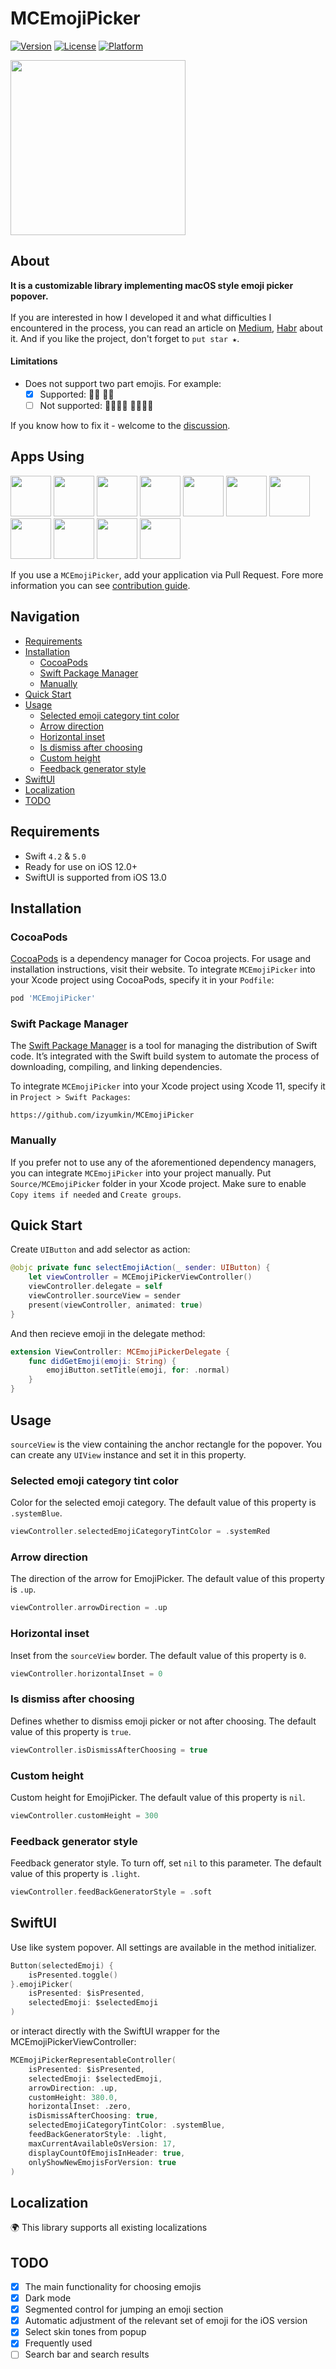 # MCEmojiPicker

[![Version](https://img.shields.io/cocoapods/v/MCEmojiPicker.svg?style=flat)](https://cocoapods.org/pods/MCEmojiPicker)
[![License](https://img.shields.io/cocoapods/l/MCEmojiPicker.svg?style=flat)](https://cocoapods.org/pods/MCEmojiPicker)
[![Platform](https://img.shields.io/cocoapods/p/MCEmojiPicker.svg?style=flat)](https://cocoapods.org/pods/MCEmojiPicker)

<p float="left">
<img src="https://user-images.githubusercontent.com/50948518/216799717-25b3e4ed-b4c5-4166-91a2-72374b0564f9.gif" width="280">
</p>

## About

<b>It is a customizable library implementing macOS style emoji picker popover.</b>
<br><br>
If you are interested in how I developed it and what difficulties I encountered in the process, you can read an article on [Medium](https://medium.com/@izzyumkin/an-emoji-selection-element-aka-emojipicker-for-ios-like-in-macos-e2fa022b80af), [Habr](https://habr.com/ru/post/716194/) about it.
And if you like the project, don't forget to `put star ★`.

#### Limitations
- Does not support two part emojis. For example:
  - [x] Supported: 🤝🏻 🤝🏿
  - [ ] Not supported: 🫱🏿‍🫲🏻 🫱🏼‍🫲🏿
  
If you know how to fix it - welcome to the [discussion](https://github.com/izyumkin/MCEmojiPicker/discussions/10).

## Apps Using

<p float="left">
    <a href="https://apps.apple.com/app/id1500111859"><img src="https://github.com/izyumkin/MCEmojiPicker/assets/50948518/17f93db2-441c-41bb-9b32-2e322d6174f6" height="65"></a>
    <a href="https://apps.apple.com/app/id6450279059"><img src="https://github.com/izyumkin/MCEmojiPicker/assets/50948518/270146ff-d3e7-4c46-97c2-2c796e6bd78d" height="65"></a>
    <a href="https://apps.apple.com/app/id6444636956"><img src="https://github.com/izyumkin/MCEmojiPicker/assets/50948518/ecae445c-1683-422b-a0e7-8dbaeac2eb18" height="65"></a>
    <a href="https://github.com/Housemates-Mobile-App/housemates_mobileapp"><img src="https://github.com/izyumkin/MCEmojiPicker/assets/50948518/05a8651a-c6fb-419e-9bdc-aa7d68b53af7" height="65"></a>
    <a href="https://github.com/RedEagle-dh/Quantify"><img src="https://github.com/izyumkin/MCEmojiPicker/assets/50948518/bfa48cc4-c901-4235-8bfc-f5fb0fa22279" height="65"></a>
    <a href="https://github.com/norbusonam/routine"><img src="https://github.com/izyumkin/MCEmojiPicker/assets/50948518/97a5b6ee-0cff-4839-894e-5c2d08daca3a" height="65"></a>
    <a href="https://github.com/bapaws/clock"><img src="https://github.com/izyumkin/MCEmojiPicker/assets/50948518/7a615b02-43a2-4557-bfbd-7f40841ac508" height="65"></a>
    <a href="https://github.com/fn1y/Habitrack"><img src="https://github.com/izyumkin/MCEmojiPicker/assets/50948518/0b634a00-257f-4e9d-93b0-8f8a2c0d335d" height="65"></a>
    <a href="https://github.com/honzachalupa/SymptomsTracker"><img src="https://github.com/izyumkin/MCEmojiPicker/assets/50948518/836c08c8-7e60-4403-ad0a-fffaed926d15" height="65"></a>
    <a href="https://github.com/savoirfairelinux/jami-client-ios"><img src="https://github.com/izyumkin/MCEmojiPicker/assets/50948518/b2e00327-7c13-407b-8c43-3c189504c3c5" height="65"></a>
    <a href="https://github.com/deltachat/deltachat-ios"><img src="https://github.com/izyumkin/MCEmojiPicker/assets/50948518/6322e6cf-71d4-4f37-893c-44277b277517" height="65"></a>
</p>

If you use a `MCEmojiPicker`, add your application via Pull Request. Fore more information you can see [contribution guide](https://github.com/izyumkin/MCEmojiPicker/blob/main/CONTRIBUTING.md).

## Navigation

- [Requirements](#requirements)
- [Installation](#installation)
    - [CocoaPods](#cocoapods)
    - [Swift Package Manager](#swift-package-manager)
    - [Manually](#manually)
- [Quick Start](#quick-start)
- [Usage](#usage)
    - [Selected emoji category tint color](#selected-emoji-category-tint-color)
    - [Arrow direction](#arrow-direction)
    - [Horizontal inset](#horizontal-inset)
    - [Is dismiss after choosing](#is-dismiss-after-choosing)
    - [Custom height](#custom-height)
    - [Feedback generator style](#feedback-generator-style)
- [SwiftUI](#swiftui)
- [Localization](#localization)
- [TODO](#todo)

## Requirements

- Swift `4.2` & `5.0`
- Ready for use on iOS 12.0+
- SwiftUI is supported from iOS 13.0

## Installation

### CocoaPods

[CocoaPods](https://cocoapods.org) is a dependency manager for Cocoa projects. For usage and installation instructions, visit their website. To integrate `MCEmojiPicker` into your Xcode project using CocoaPods, specify it in your `Podfile`:

```ruby
pod 'MCEmojiPicker'
```

### Swift Package Manager

The [Swift Package Manager](https://swift.org/package-manager/) is a tool for managing the distribution of Swift code. It’s integrated with the Swift build system to automate the process of downloading, compiling, and linking dependencies.

To integrate `MCEmojiPicker` into your Xcode project using Xcode 11, specify it in `Project > Swift Packages`:

```ogdl
https://github.com/izyumkin/MCEmojiPicker
```

### Manually

If you prefer not to use any of the aforementioned dependency managers, you can integrate `MCEmojiPicker` into your project manually. Put `Source/MCEmojiPicker` folder in your Xcode project. Make sure to enable `Copy items if needed` and `Create groups`.

## Quick Start
Create `UIButton` and add selector as action:
```swift
@objc private func selectEmojiAction(_ sender: UIButton) {
    let viewController = MCEmojiPickerViewController()
    viewController.delegate = self
    viewController.sourceView = sender
    present(viewController, animated: true)
}
```

And then recieve emoji in the delegate method:
```swift
extension ViewController: MCEmojiPickerDelegate {
    func didGetEmoji(emoji: String) {
        emojiButton.setTitle(emoji, for: .normal)
    }
}
```

## Usage

`sourceView` is the view containing the anchor rectangle for the popover. You can create any `UIView` instance and set it in this property. 

### Selected emoji category tint color
Color for the selected emoji category. The default value of this property is `.systemBlue`.

```swift
viewController.selectedEmojiCategoryTintColor = .systemRed
```

### Arrow direction
The direction of the arrow for EmojiPicker. The default value of this property is `.up`.

```swift
viewController.arrowDirection = .up
```

### Horizontal inset
Inset from the `sourceView` border. The default value of this property is `0`.

```swift
viewController.horizontalInset = 0
```

### Is dismiss after choosing
Defines whether to dismiss emoji picker or not after choosing. The default value of this property is `true`.

```swift
viewController.isDismissAfterChoosing = true
```

### Custom height
Custom height for EmojiPicker. The default value of this property is `nil`.

```swift
viewController.customHeight = 300
```

### Feedback generator style
Feedback generator style. To turn off, set `nil` to this parameter. The default value of this property is `.light`.

```swift
viewController.feedBackGeneratorStyle = .soft
```

## SwiftUI

Use like system popover. All settings are available in the method initializer.

```swift
Button(selectedEmoji) {
    isPresented.toggle()
}.emojiPicker(
    isPresented: $isPresented,
    selectedEmoji: $selectedEmoji
)
```

or interact directly with the SwiftUI wrapper for the MCEmojiPickerViewController:

```swift
MCEmojiPickerRepresentableController(
    isPresented: $isPresented,
    selectedEmoji: $selectedEmoji,
    arrowDirection: .up,
    customHeight: 380.0,
    horizontalInset: .zero,
    isDismissAfterChoosing: true,
    selectedEmojiCategoryTintColor: .systemBlue,
    feedBackGeneratorStyle: .light,
    maxCurrentAvailableOsVersion: 17,
    displayCountOfEmojisInHeader: true,
    onlyShowNewEmojisForVersion: true
)
```

## Localization
🌍 This library supports all existing localizations

## TODO

-   [x] The main functionality for choosing emojis
-   [x] Dark mode
-   [x] Segmented control for jumping an emoji section
-   [x] Automatic adjustment of the relevant set of emoji for the iOS version
-   [x] Select skin tones from popup
-   [x] Frequently used
-   [ ] Search bar and search results
